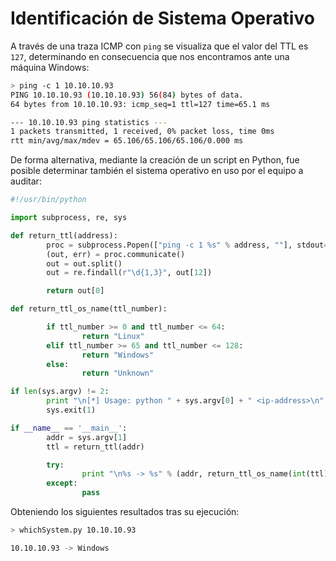 # Identificación de Sistema Operativo

A través de una traza ICMP con `ping` se visualiza que el valor del TTL es `127`, determinando en consecuencia que nos encontramos ante una máquina Windows:

```bash
> ping -c 1 10.10.10.93
PING 10.10.10.93 (10.10.10.93) 56(84) bytes of data.
64 bytes from 10.10.10.93: icmp_seq=1 ttl=127 time=65.1 ms

--- 10.10.10.93 ping statistics ---
1 packets transmitted, 1 received, 0% packet loss, time 0ms
rtt min/avg/max/mdev = 65.106/65.106/65.106/0.000 ms
```

De forma alternativa, mediante la creación de un script en Python, fue posible determinar también el sistema operativo en uso por el equipo a auditar:

```python
#!/usr/bin/python

import subprocess, re, sys

def return_ttl(address):
        proc = subprocess.Popen(["ping -c 1 %s" % address, ""], stdout=subprocess.PIPE, shell=True)
        (out, err) = proc.communicate()
        out = out.split()
        out = re.findall(r"\d{1,3}", out[12])

        return out[0]

def return_ttl_os_name(ttl_number):

        if ttl_number >= 0 and ttl_number <= 64:
                return "Linux"
        elif ttl_number >= 65 and ttl_number <= 128:
                return "Windows"
        else:
                return "Unknown"

if len(sys.argv) != 2:
        print "\n[*] Usage: python " + sys.argv[0] + " <ip-address>\n"
        sys.exit(1)

if __name__ == '__main__':
        addr = sys.argv[1]
        ttl = return_ttl(addr)

        try:
                print "\n%s -> %s" % (addr, return_ttl_os_name(int(ttl)))
        except:
                pass
```

Obteniendo los siguientes resultados tras su ejecución:

```bash
> whichSystem.py 10.10.10.93

10.10.10.93 -> Windows
```